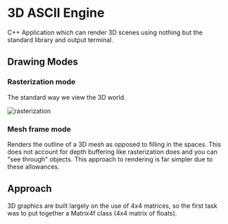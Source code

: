 # 3D ASCII Engine
C++ Application which can render 3D scenes using nothing but the standard library and output terminal.

## Drawing Modes

### Rasterization mode
The standard way we view the 3D world. 

![rasterization](https://i.ibb.co/Jkt1CjW/snip.png)

### Mesh frame mode

Renders the outline of a 3D mesh as opposed to filling in the spaces. This does not account for depth buffering like rasterization does and you can "see through" objects. This approach to rendering is far simpler due to these allowances.

## Approach

3D graphics are built largely on the use of 4x4 matrices, so the first task was to put together a Matrix4f class (4x4 matrix of floats). 
